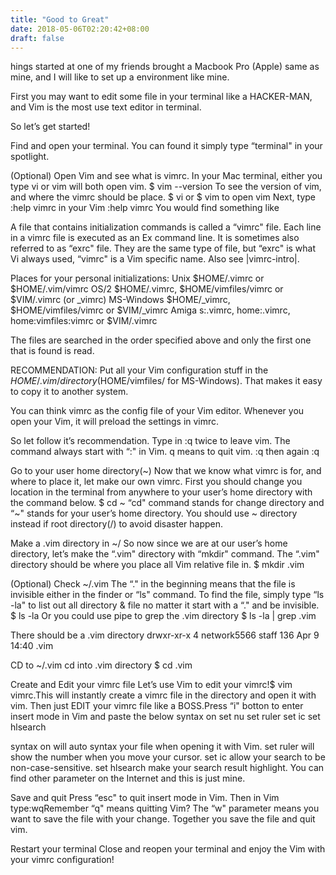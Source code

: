 ```yaml
---
title: "Good to Great"
date: 2018-05-06T02:20:42+08:00
draft: false
---
```



hings started at one of my friends brought a Macbook Pro (Apple) same as mine, and I will like to set up a environment like mine.

First you may want to edit some file in your terminal like a HACKER-MAN, and Vim is the most use text editor in terminal.

So let’s get started!

Find and open your terminal.‌
You can found it simply type “terminal" in your spotlight.

(Optional) Open Vim and see what is vimrc.
In your Mac terminal, either you type vi or vim will both open vim.
$ vim --version‌
To see the version of vim, and where the vimrc should be place.
$ vi or
$ vim‌ to open vim
Next, type :help vimrc in your Vim
:help vimrc
You would find something like

A file that contains initialization commands is called a “vimrc" file. Each line in a vimrc file is executed as an Ex command line. It is sometimes also referred to as “exrc" file. They are the same type of file, but “exrc" is what Vi always used, “vimrc" is a Vim specific name. Also see |vimrc-intro|.

Places for your personal initializations:
Unix                $HOME/.vimrc
or $HOME/.vim/vimrc
OS/2                 $HOME/.vimrc, $HOME/vimfiles/vimrc
or $VIM/.vimrc (or _vimrc)
MS-Windows $HOME/_vimrc, $HOME/vimfiles/vimrc
or $VIM/_vimrc
Amiga              s:.vimrc, home:.vimrc, home:vimfiles:vimrc
or $VIM/.vimrc

The files are searched in the order specified above and only the first one that is found is read.

RECOMMENDATION: Put all your Vim configuration stuff in the $HOME/.vim/ directory ($HOME/vimfiles/ for MS-Windows). That makes it easy to copy it to another system.

You can think vimrc as the config file of your Vim editor. Whenever you open your Vim, it will preload the settings in vimrc.

So let follow it’s recommendation.
Type in :q twice to leave vim. The command always start with “:" in Vim. q means to quit vim.
:q then again :q‌

Go to your user home directory(~)
Now that we know what vimrc is for, and where to place it, let make our own vimrc. First you should change you location in the terminal from anywhere to your user’s home directory with the command below.
$ cd ~
“cd" command stands for change directory and “~" stands for your user’s home directory.‌ You should use ~ directory instead if root directory(/) to avoid disaster happen.

Make a .vim directory in ~/
So now since we are at our user’s home directory, let’s make the “.vim" directory with “mkdir" command. The “.vim" directory should be where you place all Vim relative file in.
$ mkdir .vim‌

(Optional) Check ~/.vim
The “." in the beginning means that the file is invisible either in the finder or “ls" command. To find the file, simply type “ls -la" to list out all directory & file no matter it start with a “." and be invisible.
$ ls -la
Or you could use pipe to grep the .vim directory
$ ls -la | grep .vim

There should be a .vim directory
drwxr-xr-x   4 network5566 staff 136 Apr 9 14:40 .vim‌

CD to ~/.vim
cd into .vim directory
$ cd .vim

Create and Edit your vimrc file
Let’s use Vim to edit your vimrc!$ vim vimrc.This will instantly create a vimrc file in the directory and open it with vim.‌ Then just EDIT your vimrc file like a BOSS.Press “i" botton to enter insert mode in Vim and paste the below
syntax on
set nu
set ruler
set ic
set hlsearch

syntax on will auto syntax your file when opening it with Vim.
set ruler will show the number when you move your cursor.
set ic allow your search to be non-case-sensitive.
set hlsearch make your search result highlight.‌‌‌‌
You can find other parameter on the Internet and this is just mine.

Save and quit
Press “esc" to quit insert mode in Vim. Then in Vim type:wqRemember “q" means quitting Vim? The “w" parameter means you want to save the file with your change. Together you save the file and quit vim.‌

Restart your terminal
Close and reopen your terminal and enjoy the Vim with your vimrc configuration!

